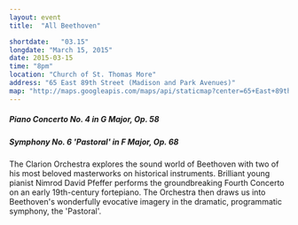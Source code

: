 ```yaml
---
layout: event
title:  "All Beethoven"

shortdate:   "03.15"
longdate: "March 15, 2015"
date: 2015-03-15
time: "8pm"
location: "Church of St. Thomas More"
address: "65 East 89th Street (Madison and Park Avenues)"
map: "http://maps.googleapis.com/maps/api/staticmap?center=65+East+89th+Street+New York,+NY&zoom=16&size=700x300&visual_refresh=true&maptype=roadmap&markers=color:green%7Clabel:A%7C40.782668,-73.956524&sensor=false"
---
```


##### Piano Concerto No. 4 in G Major, Op. 58

##### Symphony No. 6 'Pastoral' in F Major, Op. 68

The Clarion Orchestra explores the sound world of Beethoven with two of his most beloved masterworks on historical instruments.  Brilliant young pianist Nimrod David Pfeffer performs the groundbreaking Fourth Concerto on an early 19th-century fortepiano.  The Orchestra then draws us into Beethoven's wonderfully evocative imagery in the dramatic, programmatic symphony, the 'Pastoral'.
